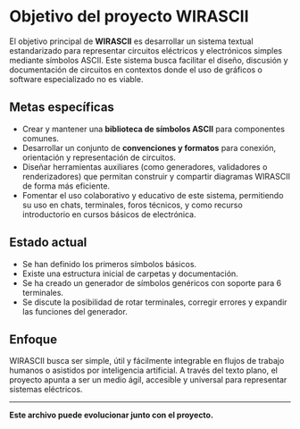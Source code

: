# Objetivo del proyecto WIRASCII

El objetivo principal de **WIRASCII** es desarrollar un sistema textual estandarizado para representar circuitos eléctricos y electrónicos simples mediante símbolos ASCII. Este sistema busca facilitar el diseño, discusión y documentación de circuitos en contextos donde el uso de gráficos o software especializado no es viable.

## Metas específicas

- Crear y mantener una **biblioteca de símbolos ASCII** para componentes comunes.
- Desarrollar un conjunto de **convenciones y formatos** para conexión, orientación y representación de circuitos.
- Diseñar herramientas auxiliares (como generadores, validadores o renderizadores) que permitan construir y compartir diagramas WIRASCII de forma más eficiente.
- Fomentar el uso colaborativo y educativo de este sistema, permitiendo su uso en chats, terminales, foros técnicos, y como recurso introductorio en cursos básicos de electrónica.

## Estado actual

- Se han definido los primeros símbolos básicos.
- Existe una estructura inicial de carpetas y documentación.
- Se ha creado un generador de símbolos genéricos con soporte para 6 terminales.
- Se discute la posibilidad de rotar terminales, corregir errores y expandir las funciones del generador.

## Enfoque

WIRASCII busca ser simple, útil y fácilmente integrable en flujos de trabajo humanos o asistidos por inteligencia artificial. A través del texto plano, el proyecto apunta a ser un medio ágil, accesible y universal para representar sistemas eléctricos.

---

**Este archivo puede evolucionar junto con el proyecto.**

